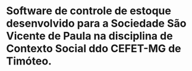 # Software de controle de estoque desenvolvido para a Sociedade São Vicente de Paula na disciplina de Contexto Social ddo CEFET-MG de Timóteo.
